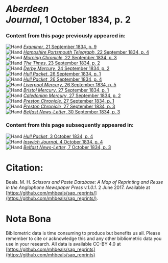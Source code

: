 # *Aberdeen Journal*, 1 October 1834, p. 2  
  
### Content from this page previously appeared in:  
![Hand](http://scissorsandpaste.net/wp-content/uploads/2017/06/smallhandpointer.png) [*Examiner*, 21 September 1834, p. 9](https://mhbeals.github.io/sap_html/Examiner/Examiner-21-September-1834-p-9)  
![Hand](http://scissorsandpaste.net/wp-content/uploads/2017/06/smallhandpointer.png) [*Hampshire Portsmouth Telegraph*, 22 September 1834, p. 4](https://mhbeals.github.io/sap_html/Hampshire-Portsmouth-Telegraph/Hampshire-Portsmouth-Telegraph-22-September-1834-p-4)  
![Hand](http://scissorsandpaste.net/wp-content/uploads/2017/06/smallhandpointer.png) [*Morning Chronicle*, 22 September 1834, p. 3](https://mhbeals.github.io/sap_html/Morning-Chronicle/Morning-Chronicle-22-September-1834-p-3)  
![Hand](http://scissorsandpaste.net/wp-content/uploads/2017/06/smallhandpointer.png) [*The Times*, 23 September 1834, p. 2](https://mhbeals.github.io/sap_html/The-Times/The-Times-23-September-1834-p-2)  
![Hand](http://scissorsandpaste.net/wp-content/uploads/2017/06/smallhandpointer.png) [*Derby Mercury*, 24 September 1834, p. 2](https://mhbeals.github.io/sap_html/Derby-Mercury/Derby-Mercury-24-September-1834-p-2)  
![Hand](http://scissorsandpaste.net/wp-content/uploads/2017/06/smallhandpointer.png) [*Hull Packet*, 26 September 1834, p. 1](https://mhbeals.github.io/sap_html/Hull-Packet/Hull-Packet-26-September-1834-p-1)  
![Hand](http://scissorsandpaste.net/wp-content/uploads/2017/06/smallhandpointer.png) [*Hull Packet*, 26 September 1834, p. 4](https://mhbeals.github.io/sap_html/Hull-Packet/Hull-Packet-26-September-1834-p-4)  
![Hand](http://scissorsandpaste.net/wp-content/uploads/2017/06/smallhandpointer.png) [*Liverpool Mercury*, 26 September 1834, p. 5](https://mhbeals.github.io/sap_html/Liverpool-Mercury/Liverpool-Mercury-26-September-1834-p-5)  
![Hand](http://scissorsandpaste.net/wp-content/uploads/2017/06/smallhandpointer.png) [*Bristol Mercury*, 27 September 1834, p. 1](https://mhbeals.github.io/sap_html/Bristol-Mercury/Bristol-Mercury-27-September-1834-p-1)  
![Hand](http://scissorsandpaste.net/wp-content/uploads/2017/06/smallhandpointer.png) [*Caledonian Mercury*, 27 September 1834, p. 2](https://mhbeals.github.io/sap_html/Caledonian-Mercury/Caledonian-Mercury-27-September-1834-p-2)  
![Hand](http://scissorsandpaste.net/wp-content/uploads/2017/06/smallhandpointer.png) [*Preston Chronicle*, 27 September 1834, p. 1](https://mhbeals.github.io/sap_html/Preston-Chronicle/Preston-Chronicle-27-September-1834-p-1)  
![Hand](http://scissorsandpaste.net/wp-content/uploads/2017/06/smallhandpointer.png) [*Preston Chronicle*, 27 September 1834, p. 3](https://mhbeals.github.io/sap_html/Preston-Chronicle/Preston-Chronicle-27-September-1834-p-3)  
![Hand](http://scissorsandpaste.net/wp-content/uploads/2017/06/smallhandpointer.png) [*Belfast News-Letter*, 30 September 1834, p. 3](https://mhbeals.github.io/sap_html/Belfast-News-Letter/Belfast-News-Letter-30-September-1834-p-3)  
  
### Content from this page subsequently appeared in:  
![Hand](http://scissorsandpaste.net/wp-content/uploads/2017/06/smallhandpointer.png) [*Hull Packet*, 3 October 1834, p. 4](https://mhbeals.github.io/sap_html/Hull-Packet/Hull-Packet-3-October-1834-p-4)  
![Hand](http://scissorsandpaste.net/wp-content/uploads/2017/06/smallhandpointer.png) [*Ipswich Journal*, 4 October 1834, p. 4](https://mhbeals.github.io/sap_html/Ipswich-Journal/Ipswich-Journal-4-October-1834-p-4)  
![Hand](http://scissorsandpaste.net/wp-content/uploads/2017/06/smallhandpointer.png) [*Belfast News-Letter*, 7 October 1834, p. 3](https://mhbeals.github.io/sap_html/Belfast-News-Letter/Belfast-News-Letter-7-October-1834-p-3)  


# Citation: 

Beals. M. H. *Scissors and Paste Database: A Map of Reprinting and Reuse in the Anglophone Newspaper Press v.1.0.1.* 2 June 2017. Available at [https://github.com/mhbeals/sap_reprints/](https://github.com/mhbeals/sap_reprints/). 

# Nota Bona

Bibliometric data is time consuming to produce but benefits us all. Please remember to cite or acknowledge this and any other bibliometric data you use in your research. All data is available CC-BY 4.0 at [https://github.com/mhbeals/sap_reprints](https://github.com/mhbeals/sap_reprints)